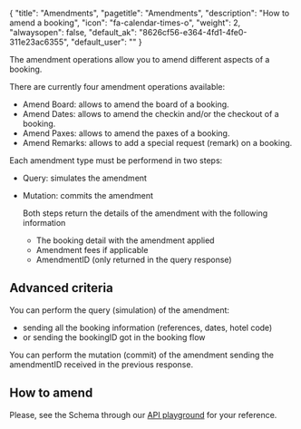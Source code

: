 {
"title": "Amendments",
"pagetitle": "Amendments",
"description": "How to amend a booking",
"icon": "fa-calendar-times-o",
"weight": 2,
"alwaysopen": false,
"default_ak": "8626cf56-e364-4fd1-4fe0-311e23ac6355",
"default_user": ""
}

The amendment operations allow you to amend different aspects of a booking.

There are currently four amendment operations available:

* Amend Board: allows to amend the board of a booking.
* Amend Dates: allows to amend the checkin and/or the checkout of a booking.
* Amend Paxes: allows to amend the paxes of a booking.
* Amend Remarks: allows to add a special request (remark) on a booking.


Each amendment type must be performend in two steps:

* Query: simulates the amendment
* Mutation: commits the amendment

    Both steps return the details of the amendment with the following information

    - The booking detail with the amendment applied
    - Amendment fees if applicable
    - AmendmentID (only returned in the query response)

## Advanced criteria
You can perform the query (simulation) of the amendment:

* sending all the booking information (references, dates, hotel code)
* or sending the bookingID got in the booking flow

You can perform the mutation (commit) of the amendment sending the amendmentID received in the previous response.

## How to amend
Please, see the Schema through our [API playground](https://api.travelgatex.com) for your reference.

